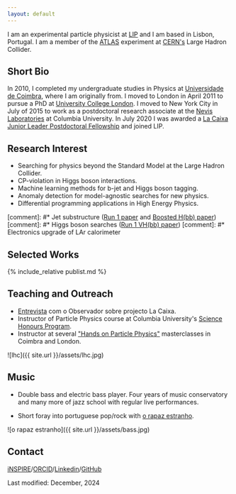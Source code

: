 ```yaml
---
layout: default
---
```


I am an experimental particle physicist at [LIP](https://www.lip.pt/) and I am based in Lisbon, Portugal. I am a member of the [ATLAS](https://atlas.cern/) experiment at [CERN's](https://cern.ch/) Large Hadron Collider.

## Short Bio

In 2010, I completed my undergraduate studies in Physics at [Universidade de Coimbra](http://fisica.uc.pt/ax/main.php), where I am originally from. I moved to London in April 2011 to pursue a PhD at [University College London](http://www.hep.ucl.ac.uk/). I moved to New York City in July of 2015 to work as a postdoctoral research associate at the [Nevis Laboratories](https://www.nevis.columbia.edu/) at Columbia University. In July 2020 I was awarded a [La Caixa Junior Leader Postdoctoral Fellowship](https://fundacionlacaixa.org/en/la-caixa-foundation-postdoctoral-junior-leader-fellowships-incoming) and joined LIP. 


## Research Interest
* Searching for physics beyond the Standard Model at the Large Hadron Collider.
* CP-violation in Higgs boson interactions. 
* Machine learning methods for b-jet and Higgs boson tagging.
* Anomaly detection for model-agnostic searches for new physics.
* Differential programming applications in High Energy Physics.


[comment]: #* Jet substructure ([Run 1 paper](https://arxiv.org/abs/1306.4945) and [Boosted H(bb) paper](https://arxiv.org/abs/1506.04973))
[comment]: #* Higgs boson searches ([Run 1 VH(bb) paper](https://arxiv.org/abs/1409.6212))
[comment]: #* Electronics upgrade of LAr calorimeter

## Selected Works
{% include_relative publist.md %}

## Teaching and Outreach

* [Entrevista](https://observador.pt/2021/02/01/ines-a-procura-da-nova-fisica/) com o Observador sobre projecto La Caixa.
* Instructor of Particle Physics course at Columbia University's [Science Honours Program](http://www.columbia.edu/cu/shp/calendar.html).
* Instructor at several ["Hands on Particle Physics"](http://physicsmasterclasses.org/) masterclasses in Coimbra and London.

![lhc]({{ site.url }}/assets/lhc.jpg)

## Music

* Double bass and electric bass player. Four years of music conservatory and many more of jazz school with regular live performances. 

* Short foray into portuguese pop/rock with [o rapaz estranho](https://www.youtube.com/playlist?list=PLBFEFEBC70AE5B69F).

![o rapaz estranho]({{ site.url }}/assets/bass.jpg)

## Contact
[iNSPIRE](https://inspirehep.net/authors/1079140)/[ORCID](https://orcid.org/0000-0001-6156-1790)/[Linkedin](https://www.linkedin.com/in/inesochoa/)/[GitHub](https://github.com/inesochoa)


Last modified: December, 2024